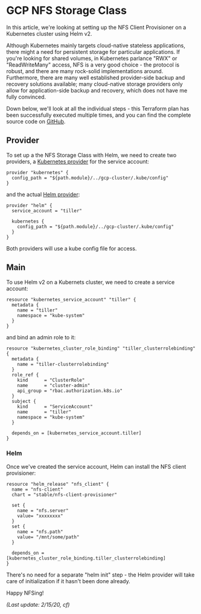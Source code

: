 # GCP NFS Storage Class

In this article, we're looking at setting up the NFS Client Provisioner on a Kubernetes cluster using Helm v2. 

Although Kubernetes mainly targets cloud-native stateless applications, there might a need for persistent storage for particular applications. If you're looking for shared volumes, in Kubernetes parlance "RWX" or "ReadWriteMany" access, NFS is a very good choice - the protocol is robust, and there are many rock-solid implementations around. Furthermore, there are many well established provider-side backup and recovery solutions available; many cloud-native storage providers only allow for application-side backup and recovery, which does not have me fully convinced.

Down below, we'll look at all the individual steps - this Terraform plan has been successfully executed multiple times, and you can find the complete source code on [GitHub](https://github.com/chfrank-cgn/Rancher/tree/master/gcp-nfs-helm2).

## Provider

To set up a the NFS Storage Class with Helm, we need to create two providers, a [Kubernetes provider](https://www.terraform.io/docs/providers/kubernetes/index.html) for the service account:

```
provider "kubernetes" {
  config_path = "${path.module}/../gcp-cluster/.kube/config"
}
```

and the actual [Helm provider](https://www.terraform.io/docs/providers/helm/index.html):

```
provider "helm" {
  service_account = "tiller"

  kubernetes {
    config_path = "${path.module}/../gcp-cluster/.kube/config"
  }
}
```

Both providers will use a kube config file for access.

## Main

To use Helm v2 on a Kubernets cluster, we need to create a service account:

```
resource "kubernetes_service_account" "tiller" {
  metadata {
    name = "tiller"
    namespace = "kube-system"
  }
}
```

and bind an admin role to it:

```
resource "kubernetes_cluster_role_binding" "tiller_clusterrolebinding" {
  metadata {
    name = "tiller-clusterrolebinding"
  }
  role_ref {
    kind      = "ClusterRole"
    name      = "cluster-admin"
    api_group = "rbac.authorization.k8s.io"
  }
  subject {
    kind      = "ServiceAccount"
    name      = "tiller"
    namespace = "kube-system"
  }

  depends_on = [kubernetes_service_account.tiller]
}
```

### Helm

Once we've created the service account, Helm can install the NFS client provisioner:

```
resource "helm_release" "nfs_client" {
  name = "nfs-client"
  chart = "stable/nfs-client-provisioner"

  set { 
    name = "nfs.server"
    value= "xxxxxxxx"
  }
  set { 
    name = "nfs.path"
    value= "/mnt/some/path"
  }

  depends_on = [kubernetes_cluster_role_binding.tiller_clusterrolebinding]
}
```

There's no need for a separate "helm init" step - the Helm provider will take care of initialization if it hasn't been done already.

Happy NFSing!

*(Last update: 2/15/20, cf)*
